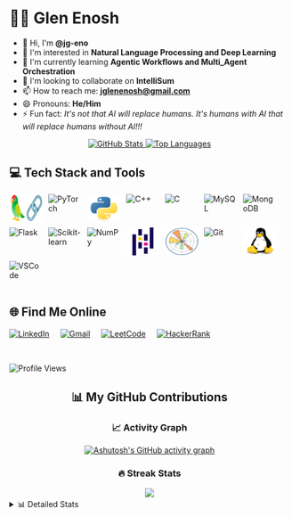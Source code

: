 # 👨‍💻 Glen Enosh

- 👋 Hi, I'm **@jg-eno**  
- 👀 I'm interested in **Natural Language Processing and Deep Learning**  
- 🌱 I'm currently learning **Agentic Workflows and Multi_Agent Orchestration**  
- 💞️ I'm looking to collaborate on **IntelliSum**  
- 📫 How to reach me: **[jglenenosh@gmail.com](mailto:jglenenosh@gmail.com)**  
- 😄 Pronouns: **He/Him**  
- ⚡ Fun fact: *It's not that AI will replace humans. It's humans with AI that will replace humans without AI!!!*

<div align="center">
  <a href="#">
    <img height="180em" src="https://github-readme-stats.vercel.app/api?username=jg-eno&show_icons=true&theme=merko&include_all_commits=true&count_private=true" alt="GitHub Stats"/>
  </a>
  <a href="#">
    <img height="180em" src="https://github-readme-stats.vercel.app/api/top-langs/?username=jg-eno&layout=compact&langs_count=6&theme=merko" alt="Top Languages"/>
  </a>
</div>

## 💻 Tech Stack and Tools  
<div style="display: flex; flex-wrap: wrap; gap: 10px;">
   <img alt="LangChain" height="50" width="60" src="https://github.com/jg-eno/jg-eno/blob/main/langchain-seeklogo.svg">
   <img alt="PyTorch" height="50" width="60" src="https://www.vectorlogo.zone/logos/pytorch/pytorch-icon.svg">
   <img alt="Python" height="50" width="60" src="https://raw.githubusercontent.com/devicons/devicon/master/icons/python/python-original.svg">
   <img alt="C++" height="50" width="60" src="https://cdn.jsdelivr.net/gh/devicons/devicon/icons/cplusplus/cplusplus-original.svg">
   <img alt="C" height="50" width="60" src="https://cdn.jsdelivr.net/gh/devicons/devicon/icons/c/c-original.svg">
   <img alt="MySQL" height="50" width="60" src="https://cdn.jsdelivr.net/gh/devicons/devicon/icons/mysql/mysql-original-wordmark.svg">
   <img alt="MongoDB" height="50" width="60" src="https://cdn.jsdelivr.net/gh/devicons/devicon/icons/mongodb/mongodb-original.svg">
   <img alt="Flask" height="50" width="60" src="https://cdn.jsdelivr.net/gh/devicons/devicon/icons/flask/flask-original.svg">
   <img alt="Scikit-learn" height="50" width="60" src="https://upload.wikimedia.org/wikipedia/commons/0/05/Scikit_learn_logo_small.svg">
   <img alt="NumPy" height="50" width="60" src="https://cdn.jsdelivr.net/gh/devicons/devicon/icons/numpy/numpy-original.svg">
   <img alt="Pandas" height="50" width="60" src="https://raw.githubusercontent.com/devicons/devicon/2ae2a900d2f041da66e950e4d48052658d850630/icons/pandas/pandas-original.svg">
   <img alt="Matplotlib" height="50" width="60" src="https://raw.githubusercontent.com/devicons/devicon/master/icons/matplotlib/matplotlib-original.svg">
   <img alt="Git" height="50" width="60" src="https://www.vectorlogo.zone/logos/git-scm/git-scm-icon.svg">
   <img alt="Linux" height="50" width="60" src="https://raw.githubusercontent.com/devicons/devicon/master/icons/linux/linux-original.svg">
   <img alt="VSCode" height="50" width="60" src="https://cdn.jsdelivr.net/gh/devicons/devicon/icons/vscode/vscode-original.svg">
</div>

## 🌐 Find Me Online  
<div style="display: flex; align-items: center; gap: 20px;">

<!-- LinkedIn -->
  <a href="https://www.linkedin.com/in/glen-enosh-924414215">
    <img src="https://upload.wikimedia.org/wikipedia/commons/8/81/LinkedIn_icon.svg" alt="LinkedIn" height="45" width="55"/>
  </a>

<!-- Gmail -->
  <a href="mailto:jglenenosh@gmail.com">
    <img src="https://upload.wikimedia.org/wikipedia/commons/thumb/7/7e/Gmail_icon_%282020%29.svg/512px-Gmail_icon_%282020%29.svg.png?20221017173631" alt="Gmail" height="45" width="55"/>
  </a>
  
  <!-- LeetCode -->
  <a href="https://leetcode.com/JG_Enosh" target="_blank">
    <img src="https://upload.wikimedia.org/wikipedia/commons/1/19/LeetCode_logo_black.png" alt="LeetCode" height="45" width="55"/>
  </a>

  <!-- HackerRank -->
  <a href="https://www.hackerrank.com/profile/glenenosh15" target="_blank">
    <img src="https://upload.wikimedia.org/wikipedia/commons/6/6a/Hackerrank_meaningful_logo.svg" alt="HackerRank" height="45" width="55"/>
  </a>

</div>

<br> <!-- Add some vertical space -->
<p align="left">
  <img src="https://komarev.com/ghpvc/?username=jg-eno&color=green" alt="Profile Views"/>
</p>

<div align="center">

## 📊 My GitHub Contributions

### 📈 Activity Graph  
[![Ashutosh's GitHub activity graph](https://github-readme-activity-graph.vercel.app/graph?username=jg-eno&theme=merko)](https://github.com/ashutosh00710/github-readme-activity-graph)

### 🔥 Streak Stats  
<a href="https://git.io/streak-stats">
  <img src="https://github-readme-streak-stats.herokuapp.com/?user=jg-eno&theme=merko"/>
</a>

</div>

<details>
  <summary>📊 Detailed Stats</summary>
  <br>
  <img src="https://raw.githubusercontent.com/jg-eno/jg-eno/main/github-metrics.svg"/>
</details>
